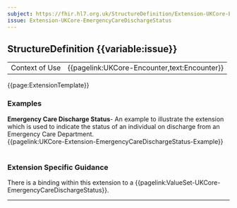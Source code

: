 ```yaml
---
subject: https://fhir.hl7.org.uk/StructureDefinition/Extension-UKCore-EmergencyCareDischargeStatus
issue: Extension-UKCore-EmergencyCareDischargeStatus
---
```

## StructureDefinition {{variable:issue}}

<table id="addToTranspose">
<tr><td>Context of Use</td>
<td>{{pagelink:UKCore-Encounter,text:Encounter}}</td>
</tr>
</table>

{{page:ExtensionTemplate}}

<div id="Examples" class="tabcontent">
  <h3>Examples</h3>
  <b>Emergency Care Discharge Status</b>- An example to illustrate the extension which is used to indicate the status of an individual on discharge from an Emergency Care Department.<br>
  {{pagelink:UKCore-Extension-EmergencyCareDischargeStatus-Example}}
  <br><br>
</div>

<h3 id="guidance-emergencycaredischargestatus">Extension Specific Guidance</h3>

There is a binding within this extension to a {{pagelink:ValueSet-UKCore-EmergencyCareDischargeStatus}}.

---